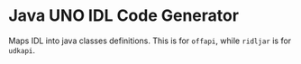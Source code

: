 # Java UNO IDL Code Generator

Maps IDL into java classes definitions. This is for `offapi`, while `ridljar` is for `udkapi`.
